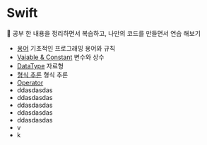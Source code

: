 # Swift

📖 공부 한 내용을 정리하면서 복습하고, 나만의 코드를 만들면서 연습 해보기
* [용어](https://github.com/kimdoin/Din-Swift/blob/main/Programming%20Terminology.md) 기초적인 프로그래밍 용어와 규칙
* [Vaiable & Constant](https://github.com/kimdoin/Din-Swift/blob/main/Variable%20%26%20Constant.md) 변수와 상수
* [DataType](https://github.com/kimdoin/Din-Swift/blob/main/Data%20Type.md) 자료형
* [형식 추론](https://github.com/kimdoin/Din-Swift/blob/main/Type%20Inference%20%26%20Annotation%20%26%20Conversion.md) 형식 추론
* [Operator](https://github.com/kimdoin/Din-Swift/blob/main/Operator.md) 
*  ddasdasdas
*  ddasdasdas
*  ddasdasdas
*  ddasdasdas
*  ddasdasdas
* v
* k
